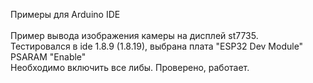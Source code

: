 Примеры для Arduino IDE <br>
<br>
Пример вывода изображения камеры на дисплей st7735.<br>
Тестировался в ide 1.8.9 (1.8.19), выбрана плата "ESPЗ2 Dev Module" PSARAM "Enable"<br>
Необходимо включить все либы.
Проверено, работает.
<br>
<br>
<br>
